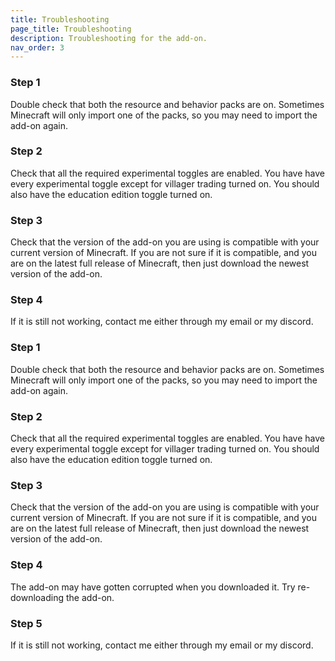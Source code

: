 ```yaml
---
title: Troubleshooting
page_title: Troubleshooting
description: Troubleshooting for the add-on.
nav_order: 3
---
```


<Spoiler title="A lot of the items from the add-on are missing from the game.">

### Step 1

Double check that both the resource and behavior packs are on. Sometimes Minecraft will only import one of the packs, so you may need to import the add-on again.

### Step 2

Check that all the required experimental toggles are enabled. You have have every experimental toggle except for villager trading turned on. You should also have the education edition toggle turned on.

### Step 3

Check that the version of the add-on you are using is compatible with your current version of Minecraft. If you are not sure if it is compatible, and you are on the latest full release of Minecraft, then just download the newest version of the add-on.

### Step 4

If it is still not working, contact me either through my email or my discord.

</Spoiler>

<Spoiler title="The items are not doing anything. And when I type \help in the chat, nothing happens.">

### Step 1

Double check that both the resource and behavior packs are on. Sometimes Minecraft will only import one of the packs, so you may need to import the add-on again.

### Step 2

Check that all the required experimental toggles are enabled. You have have every experimental toggle except for villager trading turned on. You should also have the education edition toggle turned on.

### Step 3

Check that the version of the add-on you are using is compatible with your current version of Minecraft. If you are not sure if it is compatible, and you are on the latest full release of Minecraft, then just download the newest version of the add-on.

### Step 4

The add-on may have gotten corrupted when you downloaded it. Try re-downloading the add-on.

### Step 5

If it is still not working, contact me either through my email or my discord.

</Spoiler>
